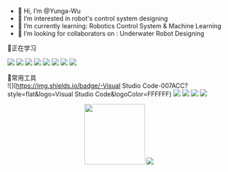 - 👋 Hi, I’m @Yunga-Wu
- 👀 I’m interested in robot's control system designing
- 🌱 I’m currently learning: Robotics Control System & Machine Learning
- 💞️ I’m looking for collaborators on : Underwater Robot Designing

👣正在学习
<!-- https://img.shields.io/badge/左字段-右字段-十六进制背景颜色?style=样式&logo=添加logo&logoColor=logo颜色 -->
![](https://img.shields.io/badge/-Python-F09820?style=flat&logo=Python&logoColor=3776AB) <!-- Python -->
![](https://img.shields.io/badge/-C++-239DFF?style=flat&logo=c++&logoColor=FFFFFF) <!-- C++ -->
![](https://img.shields.io/badge/-Linux-FCC624?style=flat&logo=Linux&logoColor=FFFFFF) <!-- linux -->
![](https://img.shields.io/badge/-ROS-22314E?style=flat&logo=ROS&logoColor=FFFFFF) <!-- ROS -->
![](https://img.shields.io/badge/%E5%B5%8C%E5%85%A5%E5%BC%8F-STM32-brightgreen) <!-- 嵌入式STM32 -->
![](https://img.shields.io/badge/%E6%9C%BA%E5%99%A8%E4%BA%BA-%E6%8E%A7%E5%88%B6%E7%B3%BB%E7%BB%9F-yellowgreen) <!-- 机器人控制系统 -->
![](https://img.shields.io/badge/-%E6%B7%B1%E5%BA%A6%E5%AD%A6%E4%B9%A0-orange) <!-- 深度学习 -->
![](https://img.shields.io/badge/-%E8%87%AA%E5%8A%A8%E9%A9%BE%E9%A9%B6-blue) <!-- 自动驾驶 -->

🎠常用工具  
![](https://img.shields.io/badge/-Visual Studio Code-007ACC?style=flat&logo=Visual Studio Code&logoColor=FFFFFF) <!-- VS Code -->
![](https://img.shields.io/badge/-Xcode-147EFB?style=flat&logo=Xcode&logoColor=FFFFFF) <!-- Xcode -->
![](https://img.shields.io/badge/-Pycharm-000000?style=flat&logo=Pycharm&logoColor=FFFFFF) <!-- Pycharm -->
![](https://img.shields.io/badge/-PyTorch-EE4C2C?style=flat&logo=PyTorch&logoColor=FFFFFF) <!-- Pytorch -->
![](https://img.shields.io/badge/-Matlab-blue) <!-- Matlab -->  


<div align="center">
	<!-- github状态 -->
	<img height="137px" src="https://github-readme-stats.vercel.app/api?username=Yunga-Wu&hide_title=False&hide_border=true&show_icons=trueline_height=21&text_color=000&icon_color=000&bg_color=0,ea6161,ffc64d,fffc4d,52fa5a&theme=graywhite" />
	<!-- most used language -->
	<img  src="https://github-readme-stats.vercel.app/api/top-langs/?username=Yunga-Wu&hide_title=False&hide_border=true&layout=compact&langs_count=6&text_color=000&icon_color=fff&bg_color=0,52fa5a,4dfcff,c64dff&theme=graywhite" />

</div>
